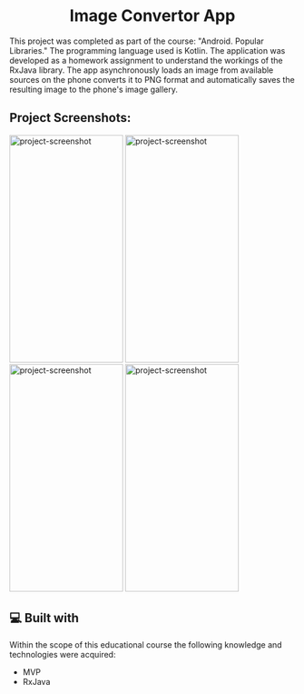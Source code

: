 <h1 align="center" id="title">Image Convertor App</h1>

<p id="description">This project was completed as part of the course: "Android. Popular Libraries." The programming language used is Kotlin. The application was developed as a homework assignment to understand the workings of the RxJava library. The app asynchronously loads an image from available sources on the phone converts it to PNG format and automatically saves the resulting image to the phone's image gallery.</p>

<h2>Project Screenshots:</h2>

<img src="https://gdurl.com/V0Ev" alt="project-screenshot" width="200" height="400/"> 
<img src="https://gdurl.com/nhjq" alt="project-screenshot" width="200" height="400/"> 
<img src="https://gdurl.com/0NZR" alt="project-screenshot" width="200" height="400/">
<img src="https://gdurl.com/S656e" alt="project-screenshot" width="200" height="400/">

<h2>💻 Built with</h2>

Within the scope of this educational course the following knowledge and technologies were acquired:

*   MVP
*   RxJava
